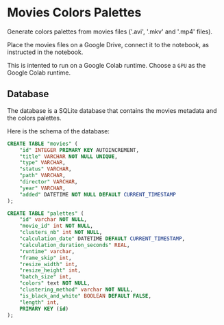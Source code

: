 # Movies Colors Palettes

Generate colors palettes from movies files ('.avi', '.mkv' and '.mp4' files).

Place the movies files on a Google Drive, connect it to the notebook, as instructed in the notebook.

This is intented to run on a Google Colab runtime. Choose a `GPU` as the Google Colab runtime.

## Database

The database is a SQLite database that contains the movies metadata and the colors palettes.

Here is the schema of the database:
```sql
CREATE TABLE "movies" (
	"id" INTEGER PRIMARY KEY AUTOINCREMENT,
	"title" VARCHAR NOT NULL UNIQUE,
	"type" VARCHAR,
	"status" VARCHAR,
	"path" VARCHAR,
	"director" VARCHAR,
	"year" VARCHAR,
	"added" DATETIME NOT NULL DEFAULT CURRENT_TIMESTAMP
);

CREATE TABLE "palettes" (
	"id" varchar NOT NULL,
	"movie_id" int NOT NULL,
	"clusters_nb" int NOT NULL,
	"calculation_date" DATETIME DEFAULT CURRENT_TIMESTAMP,
	"calculation_duration_seconds" REAL,
	"runtime" varchar,
	"frame_skip" int,
	"resize_width" int,
	"resize_height" int,
	"batch_size" int,
	"colors" text NOT NULL,
	"clustering_method" varchar NOT NULL,
	"is_black_and_white" BOOLEAN DEFAULT FALSE,
	"length" int,
	PRIMARY KEY (id)
);
```
